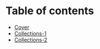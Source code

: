 # Table of contents

* [Cover](README.md)
* [Collections-1](collections-1.md)
* [Collections-2](collections-2.md)

